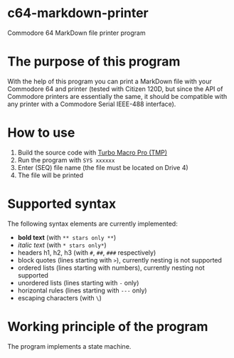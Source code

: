 # c64-markdown-printer
Commodore 64 MarkDown file printer program

# The purpose of this program

With the help of this program you can print a MarkDown file with your Commodore 64 and printer (tested with Citizen 120D, but since the API of Commodore printers are essentially the same, it should be compatible with any printer with a Commodore Serial IEEE-488 interface).

# How to use

1. Build the source code with [Turbo Macro Pro (TMP)](http://turbo.style64.org/)
2. Run the program with `SYS xxxxxx`
3. Enter (SEQ) file name (the file must be located on Drive 4)
4. The file will be printed

# Supported syntax

The following syntax elements are currently implemented:
- **bold text** (with `** stars only **`)
- *italic text* (with `* stars only*`)
- headers h1, h2, h3 (with `#`, `##`, `###` respectively)
- block quotes (lines starting with `>`), currently nesting is not supported
- ordered lists (lines starting with numbers), currently nesting not supported
- unordered lists (lines starting with `-` only)
- horizontal rules (lines starting with `---` only)
- escaping characters (with `\`)

# Working principle of the program

The program implements a state machine.
